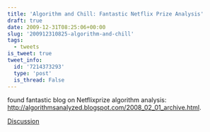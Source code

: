```yaml
---
title: 'Algorithm and Chill: Fantastic Netflix Prize Analysis'
draft: true
date: 2009-12-31T08:25:06+00:00
slug: '200912310825-algorithm-and-chill'
tags:
  - tweets
is_tweet: true
tweet_info:
  id: '7214373293'
  type: 'post'
  is_thread: False
---
```




found fantastic blog on  Netflixprize algorithm analysis: http://algorithmsanalyzed.blogspot.com/2008_02_01_archive.html.

[Discussion](https://x.com/sytelus/status/7214373293)

